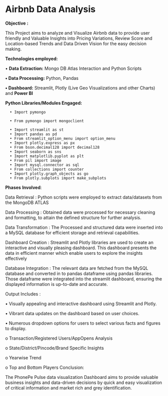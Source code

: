 # Airbnb Data Analysis

**Objective :**

This Project aims to analyze and Visualize Airbnb data to provide user friendly and Valuable Insights into Pricing Variations, Review Score and Location-based Trends and Data Driven Vision for the easy decision making. 

**Technologies employed:**

•	**Data Extraction:** Mongo DB Atlas Interaction and Python Scripts

**•	Data Processing:** Python, Pandas

**•	Dashboard:** Streamlit, Plotly (Live Geo Visualizations and other Charts) and **Power BI**

**Python Libraries/Modules Engaged:**

      •	Import pymongo
      
      •	From pymongo import mongoclient
      
      •	Import streamlit as st
      •	Import pandas as pd
      •	From streamlit_option_menu import option_menu
      •	Import plotly.express as px
      •	From bson.decimal128 import decimal128
      •	Import seaborn as sns
      •	Import matplotlib.pyplot as plt
      •	From pil import image
      •	Import mysql.connector as sql
      •	From collections import counter
      •	Import plotly.graph_objects as go
      •	From plotly.subplots import make_subplots

**Phases** **Involved**:

Data Retrieval : Python scripts were employed to extract data/datasets from the MongoDB ATLAS

Data Processing : Obtained data were processed for necessary cleaning and formatting, to attain the defined structure for further analysis.

Data Transformation : The Processed and structured data were inserted into a MySQL database for efficient storage and retrieval capabilities.

Dashboard Creation : Streamlit and Plotly libraries are used to create an interactive and visually pleasing dashboard. This dashboard presents the data in efficient manner which enable users to explore the insights effectively

Database Integration : The relevant data are fetched from the MySQL database and converted in to pandas dataframe using pandas libraries. Those dataframe were integrated into the streamlit dashboard, ensuring the displayed information is up-to-date and accurate.

Output Includes :

• Visually appealing and interactive dashboard using Streamlit and Plotly.

• Vibrant data updates on the dashboard based on user choices.

• Numerous dropdown options for users to select various facts and figures to display.

  o	Transaction/Registered Users/AppOpens Analysis
  
  o	State/District/Pincode/Brand Specific Insights
  
  o	Yearwise Trend
  
  o	Top and Bottom Players
Conclusion:

The PhonePe Pulse data visualization Dashboard aims to provide valuable business insights and data-driven decisions by quick and easy visualization of critical information and market rich and grey identification.
